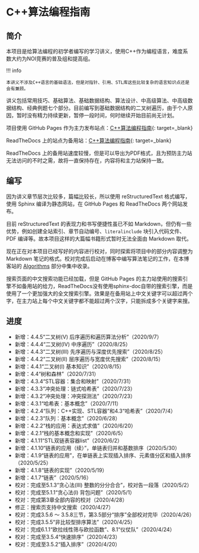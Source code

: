 # C++算法编程指南

## 简介 

本项目是给算法编程的初学者编写的学习讲义，使用C++作为编程语言，难度系数大约为NOI竞赛的普及组和提高组。

!!! info

    本讲义不涉及C++语言的基础语法，但是对指针、引用、STL库这些比较复杂的语言知识点还是会有兼顾。

讲义包括常用技巧、基础算法、基础数据结构、算法设计、中高级算法、中高级数据结构、经典例题七个部分。目前编写到基础数据结构的二叉树遍历，由于个人原因，暂时没有精力持续更新，暂停一段时间，何时继续开始目前尚无计划。

项目使用 GitHub Pages 作为主力发布站点：[C++算法编程指南](https://majorli.github.io/algo_guide/){: target=_blank}

ReadTheDocs 上的站点为备用站：[C++算法编程指南](https://algo-guide.readthedocs.io/zh_CN/latest/){: target=_blank}

ReadTheDocs 上的备用站速度较慢，但是可以导出为PDF格式，且为预防主力站无法访问的不时之需，故将一直保持存在，内容将和主力站保持一致。

## 编写

因为讲义章节层次比较多，篇幅比较长，所以使用 reStructuredText 格式编写，使用 Sphinx 编译为静态网站，在 GitHub Pages 和 ReadTheDocs 两个网站发布。

目前 reStructuredText 的表现力和书写便捷性虽已不如 Markdown，但仍有一些优势，例如创建全站索引、章节自动编号、``literalinclude`` 块引入代码文件、PDF 编译等。故本项目这样的大篇幅书籍形式暂时无法全面由 Markdown 取代。

现在正在对本项目已经写好的内容进行校对，同时探索将项目中的部分内容调整为 Markdown 笔记的格式。校对完成后启动在博客中编写算法笔记的工作，在本博客站的 [Algorithms](../notes/algos/overview.md) 部分中集中收录。

搜索页面的中文搜索功能已经加载，但是 GitHub Pages 的主力站使用的搜索引擎不如备用站的给力，ReadTheDocs没有使用sphinx-doc自带的搜索引擎，而是使用了一个更加强大的全文搜索引擎。效果是在备用站上中文关键字可以超过两个字，在主力站上每个中文关键字都不能超过两个汉字，只能拆成多个关键字来搜。

## 进度

- 新增：4.4.5“二叉树(V) 后序遍历和遍历算法分析”（2020/9/7）
- 新增：4.4.4“二叉树(IV) 中序遍历”（2020/8/25）
- 新增：4.4.3“二叉树(III) 先序遍历与深度优先搜索”（2020/8/25）
- 新增：4.4.2“二叉树(II) 层序遍历与宽度优先搜索”（2020/8/15）
- 新增：4.4.1“二叉树(I) 基本知识”（2020/8/15）
- 新增：4.4“树和森林”（2020/7/31）
- 新增：4.3.4“STL容器：集合和映射”（2020/7/31）
- 新增：4.3.3“冲突处理：链式哈希表”（2020/7/23）
- 新增：4.3.2“冲突处理：冲突探测法”（2020/7/23）
- 新增：4.3.1“哈希表：基本概念”（2020/7/11）
- 新增：4.2.4“队列：C++实现、STL容器”和4.3“哈希表”（2020/7/4）
- 新增：4.2.3“队列：基本概念”（2020/6/28）
- 新增：4.2.2“栈的应用：表达式求值”（2020/6/20）
- 新增：4.2.1“栈的基本概念和实现”（2020/6/5）
- 新增：4.1.11“STL双链表容器list”（2020/6/2）
- 新增：4.1.10“链表的应用（续）”，单链表归并和基数排序（2020/5/30）
- 新增：4.1.9“链表的应用”，在单链表上实现插入排序、元素值分区和插入排序（2020/5/25）
- 新增：4.1.8“链表的实现”（2020/5/19）
- 新增：4.1.7“链表”（2020/5/16）
- 校对：完成至5.1.3“贪心法(III) 整数的分分合合”，校对告一段落（2020/5/2）
- 校对：完成至5.1.1“贪心法(I) 背包问题”（2020/5/1）
- 校对：完成第3章全部内容的校对（2020/4/28）
- 修正：搜索页支持中文搜索（2020/4/27）
- 校对：完成3.5.6 ～ 3.5.8三节，第3.5部分“排序”全部校对完毕（2020/4/26）
- 校对：完成3.5.5“非比较型排序算法”（2020/4/25）
- 校对：完成6.1.1“欧拉线性筛与欧拉函数”、8.1“仪仗队”（2020/4/24）
- 校对：完成至3.5.4“快速排序”（2020/4/23）
- 校对：完成至3.5.2“插入排序”（2020/4/20）

